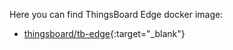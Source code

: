 Here you can find ThingsBoard Edge docker image: 

* [thingsboard/tb-edge](https://hub.docker.com/r/thingsboard/tb-edge){:target="_blank"}
